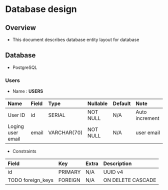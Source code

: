 # Database design

## Overview
- This document describes database entity layout for database

## Database
- PostgreSQL

### Users
- Name : **USERS**

| Name                         | Field              | Type        | Nullable | Default | Note                |
|:-----------------------------|:-------------------|:------------|:---------|:--------|:--------------------|
| User ID                     | id                 | SERIAL      | NOT NULL | N/A     |  Auto increment
| Loging user email | email              | VARCHAR(70) | NOT NULL | N/A     | user email          |

- Constraints

| Field              | Key     | Extra | Description       |
|:-------------------|:--------|:------|:------------------|
| id                 | PRIMARY | N/A   | UUID v4           |
| TODO foreign_keys | FOREIGN | N/A   | ON DELETE CASCADE |




